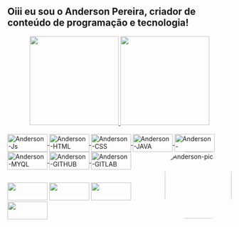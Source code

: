 ## Oiii eu sou o Anderson Pereira, criador de conteúdo de programação e tecnologia!
<div align="center">
  <a href="https://github.com/anderson-pereira-dev">
  <img height="200em" src="https://github-readme-stats.vercel.app/api?username=anderson-pereira-dev&show_icons=true&theme=dark&include_all_commits=true&count_private=true"/>
  <img height="200em" src="https://github-readme-stats.vercel.app/api/top-langs/?username=anderson-pereira-dev&layout=compact&langs_count=7&theme=dark"/>
</div>
<div style="display: inline_block"><br>
  <img align="center" alt="Anderson-Js" height="40" width="90" src="https://img.shields.io/badge/JavaScript-F7DF1E?style=for-the-badge&logo=javascript&logoColor=black">
  <img align="center" alt="Anderson-HTML" height="40" width="90" src="https://img.shields.io/badge/HTML-239120?style=for-the-badge&logo=html5&logoColor=white">
  <img align="center" alt="Anderson-CSS" height="40" width="90" src="https://img.shields.io/badge/CSS3-1572B6?style=for-the-badge&logo=css3&logoColor=white">
  <img align="center" alt="Anderson-JAVA" height="40" width="90" src="https://img.shields.io/badge/Java-ED8B00?style=for-the-badge&logo=java&logoColor=white">
  <img align="center" alt="Anderson-POSTEGRESQL" height="40" width="90" src="https://img.shields.io/badge/PostgreSQL-316192?style=for-the-badge&logo=postgresql&logoColor=white">
<img align="center" alt="Anderson-MYQL" height="40" width="90" src="https://img.shields.io/badge/MySQL-00000F?style=for-the-badge&logo=mysql&logoColor=white">
  <img align="center" alt="Anderson-GITHUB" height="40" width="90" src="https://img.shields.io/badge/GitHub-100000?style=for-the-badge&logo=github&logoColor=white">
    <img align="center" alt="Anderson-GITLAB" height="40" width="90" src="https://img.shields.io/badge/GitLab-330F63?style=for-the-badge&logo=gitlab&logoColor=white">
  <img align="right" alt="Anderson-pic" height="150" style="border-radius:50px;" src="https://cdn.discordapp.com/attachments/834111811116466179/998795011044941824/foto.png">
</div>
  
  ##
 
<div> 
   <a href="https://instagram.com/anderson_dev_ofc" target="_blank"><img height="40" width="90" src="https://img.shields.io/badge/-Instagram-%23E4405F?style=for-the-badge&logo=instagram&logoColor=white" target="_blank"></a>
 	 <a href = "mailto:pereira818@hotmail.com"><img height="40" width="90" src="https://img.shields.io/badge/-Gmail-%23333?style=for-the-badge&logo=gmail&logoColor=white" target="_blank"></a>
   <a href="https://www.linkedin.com/in/aprh/" target="_blank"><img height="40" width="90" src="https://img.shields.io/badge/-LinkedIn-%230077B5?style=for-the-badge&logo=linkedin&logoColor=white" target="_blank"></a> 
   <a href="https://api.whatsapp.com/send/?phone=5571997419463" target="_blank"><img height="40" width="90" src="https://img.shields.io/badge/WhatsApp-25D366?style=for-the-badge&logo=whatsapp&logoColor=white" target="_blank"></a>
  
 
 
 
</div>
